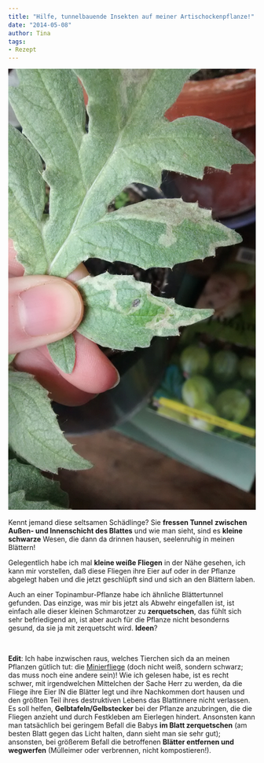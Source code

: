 ```yaml
---
title: "Hilfe, tunnelbauende Insekten auf meiner Artischockenpflanze!"
date: "2014-05-08" 
author: Tina
tags:
- Rezept
---
```


![Minierfliegenspuren](images/1399562755932.jpg)

Kennt jemand diese seltsamen Schädlinge? Sie **fressen Tunnel** **zwischen Außen- und Innenschicht des Blattes** und wie man sieht, sind es **kleine schwarze** Wesen, die dann da drinnen hausen, seelenruhig in meinen Blättern!

Gelegentlich habe ich mal **kleine weiße Fliegen** in der Nähe gesehen, ich kann mir vorstellen, daß diese Fliegen ihre Eier auf oder in der Pflanze abgelegt haben und die jetzt geschlüpft sind und sich an den Blättern laben.

Auch an einer Topinambur-Pflanze habe ich ähnliche Blättertunnel gefunden. Das einzige, was mir bis jetzt als Abwehr eingefallen ist, ist einfach alle dieser kleinen Schmarotzer zu **zerquetschen**, das fühlt sich sehr befriedigend an, ist aber auch für die Pflanze nicht besonderns gesund, da sie ja mit zerquetscht wird. **Ideen**?

 

**Edit**: Ich habe inzwischen raus, welches Tierchen sich da an meinen Pflanzen gütlich tut: die [Minierfliege](http://de.wikipedia.org/wiki/Minierfliegen "auf Wikipedia") (doch nicht weiß, sondern schwarz; das muss noch eine andere sein)! Wie ich gelesen habe, ist es recht schwer, mit irgendwelchen Mittelchen der Sache Herr zu werden, da die Fliege ihre Eier IN die Blätter legt und ihre Nachkommen dort hausen und den größten Teil ihres destruktiven Lebens das Blattinnere nicht verlassen. Es soll helfen, **Gelbtafeln/Gelbstecker** bei der Pflanze anzubringen, die die Fliegen anzieht und durch Festkleben am Eierlegen hindert. Ansonsten kann man tatsächlich bei geringem Befall die Babys **im Blatt zerquetschen** (am besten Blatt gegen das Licht halten, dann sieht man sie sehr gut); ansonsten, bei größerem Befall die betroffenen **Blätter entfernen und wegwerfen** (Mülleimer oder verbrennen, nicht kompostieren!).
